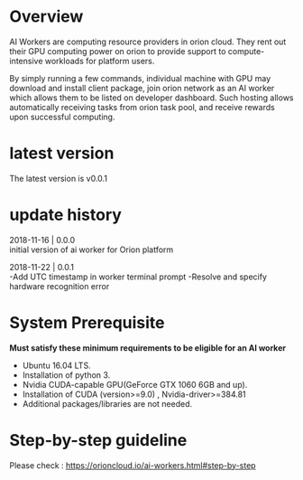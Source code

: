 # Overview
AI Workers are computing resource providers in orion cloud. They rent out their GPU computing power on orion to provide support to compute-intensive workloads for platform users.

By simply running a few commands, individual machine with GPU may download and install client package, join orion network as an AI worker which allows them to be listed on developer dashboard. Such hosting allows automatically receiving tasks from orion task pool, and receive rewards upon successful computing.

# latest version
The latest version is v0.0.1

# update history
2018-11-16 |  0.0.0  
initial version of ai worker for Orion platform

2018-11-22 |  0.0.1  
-Add UTC timestamp in worker terminal prompt
-Resolve and specify hardware recognition error


# System Prerequisite #

**Must satisfy these minimum requirements to be eligible for an AI worker**
- Ubuntu 16.04 LTS.
- Installation of python 3.
- Nvidia CUDA-capable GPU(GeForce GTX 1060 6GB and up).
- Installation of CUDA (version>=9.0) , Nvidia-driver>=384.81
- Additional packages/libraries are not needed.

# Step-by-step guideline #

Please check : https://orioncloud.io/ai-workers.html#step-by-step
